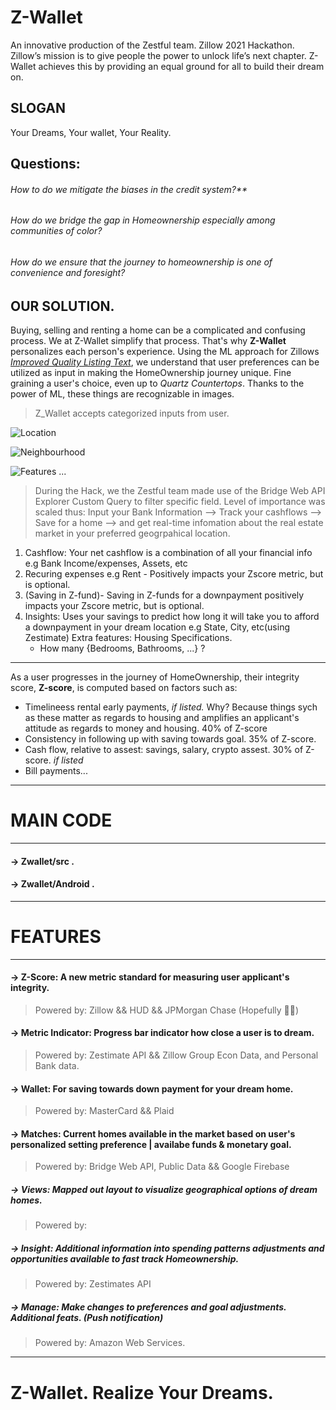 # Z-Wallet
 An innovative production of the Zestful team. Zillow 2021 Hackathon.
 Zillow’s mission is to give people the power to unlock life’s next chapter. Z-Wallet achieves this by providing an equal ground for all to build their dream on.
 
## SLOGAN
 Your Dreams, Your wallet, Your Reality.
 
## **Questions**:
###### How to do we mitigate the biases in the credit system?**
###### How do we bridge the gap in Homeownership especially among communities of color?
###### How do we ensure that the journey to homeownership is one of convenience and foresight?
 
## OUR SOLUTION.
 
Buying, selling and renting a home can be a complicated and confusing process. We at Z-Wallet simplify that process. That's why **Z-Wallet** personalizes each person's experience. Using the ML approach for Zillows [_Improved Quality Listing Text_](https://www.zillow.com/tech/improve-quality-listing-text/), we understand that user preferences can be utilized as input in making the HomeOwnership journey unique. Fine graining a user's choice, even up to *Quartz Countertops*. Thanks to the power of ML, these things are recognizable in images. 
> Z_Wallet accepts categorized inputs from user. 

![Location](https://photos.app.goo.gl/8zTW9GLnYqt3Y6Eo8)

![Neighbourhood](https://photos.app.goo.gl/tYdx3v4hi1mwvLUS8)

![Features ...](https://photos.app.goo.gl/YNQ1SEWWKJmCz6mg8)


> During the Hack, we the Zestful team made use of the Bridge Web API Explorer Custom Query to filter specific field. Level of importance was scaled thus: 
Input your Bank Information --> Track your cashflows -->  Save for a home --> and get real-time infomation about the real estate market in your preferred geogrpahical location.

1. Cashflow: Your net cashflow is a combination of all your financial info e.g Bank Income/expenses, Assets, etc
2. Recuring expenses e.g Rent - Positively impacts your Zscore metric, but is optional.
3. (Saving in Z-fund)- Saving in Z-funds for a downpayment positively impacts your Zscore metric, but is optional.
4. Insights:
Uses your savings to predict how long it will take you to afford a downpayment in your dream location e.g State, City, etc(using Zestimate)
   Extra features: Housing Specifications.
      - How many {Bedrooms, Bathrooms, ...} ?
***
As a user progresses in the journey of HomeOwnership, their integrity score, **Z-score**, is computed based on factors such as:

- Timelineess rental early payments, *if listed.* Why? Because things sych as these matter as regards to housing and amplifies an applicant's attitude as regards to money and housing. 40% of Z-score
- Consistency in following up with saving towards goal. 35% of Z-score.
- Cash flow, relative to assest: savings, salary, crypto assest. 30% of Z-score. *if listed* 
- Bill payments...
***


# MAIN CODE
*** 
#### -> Zwallet/src .
#### -> Zwallet/Android .
***
 
# FEATURES
*** 
#### **-> Z-Score**: A new metric standard for measuring user applicant's integrity.
> Powered by: Zillow && HUD && JPMorgan Chase (Hopefully 🤞🏽)
#### **-> Metric Indicator**: Progress bar indicator how close a user is to dream.
> Powered by: Zestimate API && Zillow Group Econ Data, and Personal Bank data.
#### **-> Wallet**: For saving towards down payment for your dream home.
> Powered by: MasterCard && Plaid 
#### **-> Matches**: Current homes available in the market based on user's personalized setting preference | availabe funds & monetary goal.
> Powered by: Bridge Web API, Public Data && Google Firebase
##### **-> Views**: Mapped out layout to visualize geographical options of dream homes.
> Powered by: 
##### **-> Insight**: Additional information into spending patterns adjustments and opportunities available to fast track Homeownership. 
> Powered by: Zestimates API
##### **-> Manage**: Make changes to preferences and goal adjustments. Additional feats. (Push notification)
> Powered by: Amazon Web Services.
***
 
# Z-Wallet. Realize Your Dreams.
